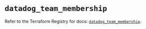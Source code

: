 # `datadog_team_membership`

Refer to the Terraform Registry for docs: [`datadog_team_membership`](https://registry.terraform.io/providers/datadog/datadog/3.53.0/docs/resources/team_membership).
